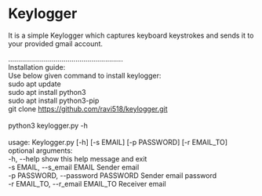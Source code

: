 # Keylogger
It is a simple Keylogger which captures keyboard keystrokes and sends it to your provided gmail account.

..........................................................
<br/>Installation guide:<br/>
Use below given command to install keylogger:<br/>
sudo apt update<br/>
sudo apt install python3<br/>
sudo apt install python3-pip<br/>
git clone https://github.com/ravi518/keylogger.git <br/>
<br/>
python3 keylogger.py -h
<br/><br/>
usage: Keylogger.py [-h] [-s EMAIL] [-p PASSWORD] [-r EMAIL_TO]
<br/>
optional arguments:<br/>
  -h, --help            show this help message and exit<br/>
  -s EMAIL, --s_email EMAIL
                        Sender email<br/>
  -p PASSWORD, --password PASSWORD
                        Sender email password<br/>
  -r EMAIL_TO, --r_email EMAIL_TO
                        Receiver email<br/>

      
